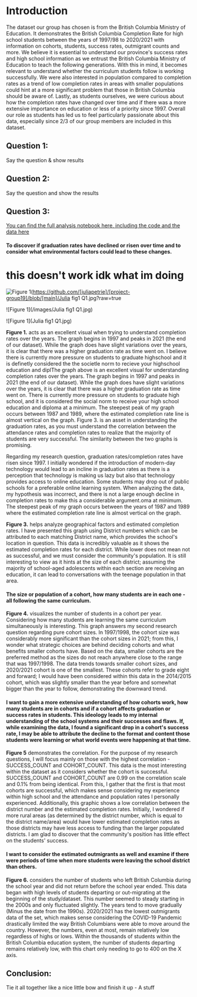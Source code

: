 # Introduction
The dataset our group has chosen is from the British Columbia Ministry of Education. It demonstrates the British Columbia Completion Rate for high school students between the years of 1997/98 to 2020/2021 with information on cohorts, students, success rates, outmigrant counts and more. We believe it is essential to understand our province's success rates and high school information as we entrust the British Columbia Ministry of Education to teach the following generations. With this in mind, it becomes relevant to understand whether the curriculum students follow is working successfully. We were also interested in population compared to completion rates as a trend of low completion rates in areas with smaller populations could hint at a more significant problem that those in British Columbia should be aware of. Lastly, as students ourselves, we were curious about how the completion rates have changed over time and if there was a more extensive importance on education or less of a priority since 1997. Overall our role as students has led us to feel particularly passionate about this data, especially since 2/3 of our group members are included in this dataset. 

## Question 1:
Say the question & show results

## Question 2:
Say the question and show the results

## Question 3:
[You can find the full analysis notebook here, including the code and the data here](notebooks/analysis3.ipynb) 
#### To discover if graduation rates have declined or risen over time and to consider what environmental factors could lead to these changes.

# this doesn't work idk what im doing
![Figure 1](/images/)(https://github.com/[juliapetrie]/[project-group19]/blob/[main]/Julia fig1 Q1.jpg?raw=true

![Figure 1](/images/Julia fig1 Q1.jpg)

![Figure 1](Julia fig1 Q1.jpg)


**Figure 1.** acts as an excellent visual when trying to understand completion rates over the years. The graph begins in 1997 and peaks in 2021 (the end of our dataset). While the graph does have slight variations over the years, it is clear that there was a higher graduation rate as time went on. I believe there is currently more pressure on students to graduate highschool and it is definetly considered the the societle norm to recieve your highschool education and diplThe graph above is an excellent visual for understanding completion rates over the years. The graph begins in 1997 and peaks in 2021 (the end of our dataset). While the graph does have slight variations over the years, it is clear that there was a higher graduation rate as time went on. There is currently more pressure on students to graduate high school, and it is considered the social norm to receive your high school education and diploma at a minimum. The steepest peak of my graph occurs between 1987 and 1989, where the estimated completion rate line is almost vertical on the graph. Figure 3. is an asset in understanding the graduation rates, as you must understand the correlation between the attendance rates and completion rates to realize that the majority of students are very successful. The similarity between the two graphs is promising.

Regarding my research question, graduation rates/completion rates have risen since 1997. I initially wondered if the introduction of modern-day technology would lead to an incline in graduation rates as there is a perception that technology is making us lazy but also that technology provides access to online education. Some students may drop out of public schools for a preferable online learning system. When analyzing the data, my hypothesis was incorrect, and there is not a large enough decline in completion rates to make this a considerable argument.oma at minimum. The steepest peak of my graph occurs between the years of 1987 and 1989 where the estimated completion rate line is almost vertical on the graph.

**Figure 3.** helps analyze geographical factors and estimated completion rates. I have presented this graph using District numbers which can be attributed to each matching District name, which provides the school's location in question. This data is incredibly valuable as it shows the estimated completion rates for each district. While lower does not mean not as successful, and we must consider the community's population. It is still interesting to view as it hints at the size of each district; assuming the majority of school-aged adolescents within each section are receiving an education, it can lead to conversations with the teenage population in that area.

#### The size or population of a cohort, how many students are in each one - all following the same curriculum.

**Figure 4.** visualizes the number of students in a cohort per year. Considering how many students are learning the same curriculum simultaneously is interesting. This graph answers my second research question regarding pure cohort sizes. In 1997/1998, the cohort size was considerably more significant than the cohort sizes in 2021; from this, I wonder what strategic choices are behind deciding cohorts and what benefits smaller cohorts have. Based on the data, smaller cohorts are the preferred method as the sizes do not reach anywhere close to the range that was 1997/1998. The data trends towards smaller cohort sizes, and 2020/2021 cohort is one of the smallest. These cohorts refer to grade eight and forward; I would have been considered within this data in the 2014/2015 cohort, which was slightly smaller than the year before and somewhat bigger than the year to follow, demonstrating the downward trend.

#### I want to gain a more extensive understanding of how cohorts work, how many students are in cohorts and if a cohort affects graduation or success rates in students. This ideology leads to my internal understanding of the school systems and their successes and flaws. If, while examining the data, I found a significant drop in a cohort's success rate, I may be able to attribute the decline to the format and content those students were learning or what world events were happening at that time.

**Figure 5** demonstrates the correlation. For the purpose of my research questions, I will focus mainly on those with the highest correlation - SUCCESS_COUNT and COHORT_COUNT. This data is the most interesting within the dataset as it considers whether the cohort is successful. SUCCESS_COUNT and COHORT_COUNT are 0.99 on the correlation scale and 0.1% from being identical. From this, I gather that the first is that most cohorts are successful, which makes sense considering my experience within high school and the attendance and population rates I personally experienced. Additionally, this graphic shows a low correlation between the district number and the estimated completion rates. Initially, I wondered if more rural areas (as determined by the district number, which is equal to the district name/area) would have lower estimated completion rates as those districts may have less access to funding than the larger populated districts. I am glad to discover that the community's position has little effect on the students' success.

#### I want to consider the estimated outmigrants as well and examine if there were periods of time when more students were leaving the school district than others.

**Figure 6.** considers the number of students who left British Columbia during the school year and did not return before the school year ended. This data began with high levels of students departing or out-migrating at the beginning of the study/dataset. This number seemed to steady starting in the 2000s and only fluctuated slightly. The years tend to move gradually (Minus the date from the 1990s). 2020/2021 has the lowest outmigrants data of the set, which makes sense considering the COVID-19 Pandemic drastically limited the way British Columbians were able to move around the country. However, the numbers, even at most, remain relatively low regardless of highs or lows. Within the thousands of students within the British Columbia education system, the number of students departing remains relatively low, with this chart only needing to go to 400 on the X axis.
## Conclusion:
Tie it all together like a nice little bow and finish it up  - A stuff
